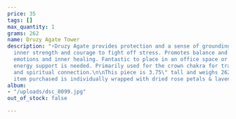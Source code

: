 ```yaml
---
price: 35
tags: []
max_quantity: 1
grams: 262
name: Druzy Agate Tower
description: "⚡Druzy Agate provides protection and a sense of grounding energy. Brings
  inner strength and courage to fight off stress. Promotes balance and clarity with
  emotions and inner healing. Fantastic to place in an office space or a space where
  energy support is needed. Primarily used for the crown chakra for transformation
  and spiritual connection.\n\nThis piece is 3.75\" tall and weighs 262grams. Each
  item purchased is individually wrapped with dried rose petals & lavender! "
album:
- "/uploads/dsc_0099.jpg"
out_of_stock: false

---
```

